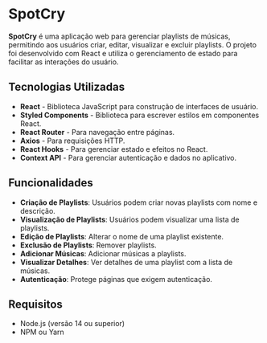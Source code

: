 # SpotCry

**SpotCry** é uma aplicação web para gerenciar playlists de músicas, permitindo aos usuários criar, editar, visualizar e excluir playlists. O projeto foi desenvolvido com React e utiliza o gerenciamento de estado para facilitar as interações do usuário.

## Tecnologias Utilizadas

- **React** - Biblioteca JavaScript para construção de interfaces de usuário.
- **Styled Components** - Biblioteca para escrever estilos em componentes React.
- **React Router** - Para navegação entre páginas.
- **Axios** - Para requisições HTTP.
- **React Hooks** - Para gerenciar estado e efeitos no React.
- **Context API** - Para gerenciar autenticação e dados no aplicativo.

## Funcionalidades

- **Criação de Playlists**: Usuários podem criar novas playlists com nome e descrição.
- **Visualização de Playlists**: Usuários podem visualizar uma lista de playlists.
- **Edição de Playlists**: Alterar o nome de uma playlist existente.
- **Exclusão de Playlists**: Remover playlists.
- **Adicionar Músicas**: Adicionar músicas a playlists.
- **Visualizar Detalhes**: Ver detalhes de uma playlist com a lista de músicas.
- **Autenticação**: Protege páginas que exigem autenticação.

## Requisitos

- Node.js (versão 14 ou superior)
- NPM ou Yarn

